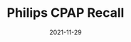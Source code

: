 ---
title: Philips CPAP Recall
date: '2021-11-29'
area: clinical
subdomain: Patient Communication
authors:
  - authorimage: /images/uploads/katlee.jpg
    authorname: 'Jorge Mora, MD'
    authorrole: Clinical Lead
  - authorimage: /images/uploads/srinivas.jpg
    authorname: 'Beth Staley'
    authorrole: Project Manager
summary: >-
  Phillips CPAP devices are going through a recall. Sleep medicine needs help to engage patients via text so they send back the recalled device. Patients will get text(s) about how to register their device. Responses will be captured and clinical teams notified so appropriate action can be taken.
results:
  - result: >-
      17800+ patients connected
  - result: >-
      Improved patient care
features:
  - feature: SMS Conversations
  - feature: Custom Alerts
  - feature: EHR Integration
spotlight: false
condition: Sleep apnea
intervention: Patient Communication
outcome: Increased recall adherence
dedicatedpage: false
externalurl: 
label: Standard of Care 
image: /images/dailycheckin2.jpg
---